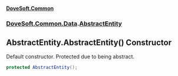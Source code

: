 #### [DoveSoft.Common](readme.md 'readme')
### [DoveSoft.Common.Data](DoveSoft_Common_Data.md 'DoveSoft.Common.Data').[AbstractEntity](AbstractEntity.md 'DoveSoft.Common.Data.AbstractEntity')
## AbstractEntity.AbstractEntity() Constructor
Default constructor. Protected due to being abstract. 
```csharp
protected AbstractEntity();
```

